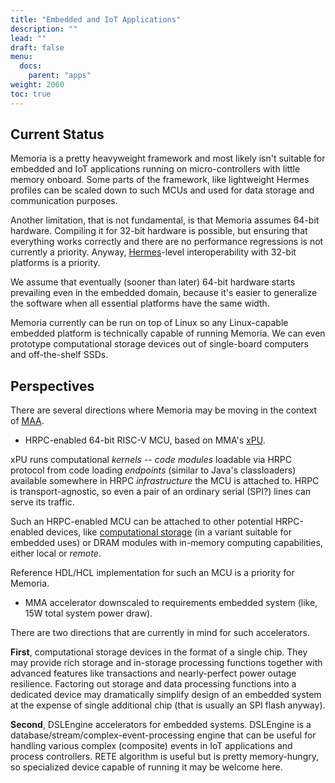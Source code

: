 ```yaml
---
title: "Embedded and IoT Applications"
description: ""
lead: ""
draft: false
menu: 
  docs:
    parent: "apps"
weight: 2060
toc: true
---
```


## Current Status

Memoria is a pretty heavyweight framework and most likely isn't suitable for embedded and IoT applications running on micro-controllers with little memory onboard. Some parts of the framework, like lightweight Hermes profiles can be scaled down to such MCUs and used for data storage and communication purposes. 

Another limitation, that is not fundamental, is that Memoria assumes 64-bit hardware. Compiling it for 32-bit hardware is possible, but ensuring that everything works correctly and there are no performance regressions is not currently a priority. Anyway, [Hermes](/docs/overview/hermes)-level interoperability with 32-bit platforms is a priority.

We assume that eventually (sooner than later) 64-bit hardware starts prevailing even in the embedded domain, because it's easier to generalize the  software when all essential platforms have the same width.

Memoria currently can be run on top of Linux so any Linux-capable embedded platform is technically capable of running Memoria. We can even prototype computational storage devices out of single-board computers and off-the-shelf SSDs.

## Perspectives

There are several directions where Memoria may be moving in the context of [MAA](/docs/overview/accel).

* HRPC-enabled 64-bit RISC-V MCU, based on MMA's [xPU](/docs/overview/accel/#processing-element).

xPU runs computational _kernels_ -- _code modules_ loadable via HRPC protocol from code loading _endpoints_ (similar to Java's classloaders) available somewhere in HRPC _infrastructure_ the MCU is attached to. HRPC is transport-agnostic, so even a pair of an ordinary serial (SPI?) lines can serve its traffic. 

Such an HRPC-enabled MCU can be attached to other potential HRPC-enabled devices, like [computational storage](/docs/applications/storage) (in a variant suitable for embedded uses) or DRAM modules with in-memory computing capabilities, either local or _remote_.

Reference HDL/HCL implementation for such an MCU is a priority for Memoria.

* MMA accelerator downscaled to requirements embedded system (like, 15W total system power draw). 

There are two directions that are currently in mind for such accelerators. 

**First**, computational storage devices in the format of a single chip. They may provide rich storage and in-storage processing functions together with advanced features like transactions and nearly-perfect power outage resilience. Factoring out storage and data processing functions into a dedicated device may dramatically simplify design of an embedded system at the expense of single additional chip (that is usually an SPI flash anyway). 

**Second**, DSLEngine accelerators for embedded systems. DSLEngine is a database/stream/complex-event-processing engine that can be useful for handling various complex (composite) events in IoT applications and process controllers. RETE algorithm is useful but is pretty memory-hungry, so specialized device capable of running it may be welcome here.

